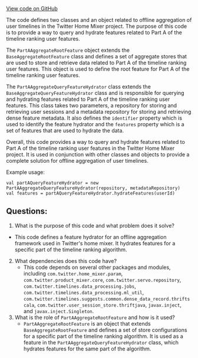 [View code on GitHub](https://github.com/misbahsy/the-algorithm/home-mixer/server/src/main/scala/com/twitter/home_mixer/functional_component/feature_hydrator/offline_aggregates/PartAAggregateQueryFeatureHydrator.scala)

The code defines two classes and an object related to offline aggregation of user timelines in the Twitter Home Mixer project. The purpose of this code is to provide a way to query and hydrate features related to Part A of the timeline ranking user features. 

The `PartAAggregateRootFeature` object extends the `BaseAggregateRootFeature` class and defines a set of aggregate stores that are used to store and retrieve data related to Part A of the timeline ranking user features. This object is used to define the root feature for Part A of the timeline ranking user features.

The `PartAAggregateQueryFeatureHydrator` class extends the `BaseAggregateQueryFeatureHydrator` class and is responsible for querying and hydrating features related to Part A of the timeline ranking user features. This class takes two parameters, a repository for storing and retrieving user sessions and a metadata repository for storing and retrieving dense feature metadata. It also defines the `identifier` property which is used to identify the feature hydrator and the `features` property which is a set of features that are used to hydrate the data.

Overall, this code provides a way to query and hydrate features related to Part A of the timeline ranking user features in the Twitter Home Mixer project. It is used in conjunction with other classes and objects to provide a complete solution for offline aggregation of user timelines. 

Example usage:

```
val partAQueryFeatureHydrator = new PartAAggregateQueryFeatureHydrator(repository, metadataRepository)
val features = partAQueryFeatureHydrator.hydrateFeatures(userId)
```
## Questions: 
 1. What is the purpose of this code and what problem does it solve?
   - This code defines a feature hydrator for an offline aggregation framework used in Twitter's home mixer. It hydrates features for a specific part of the timeline ranking algorithm.
2. What dependencies does this code have?
   - This code depends on several other packages and modules, including `com.twitter.home_mixer.param`, `com.twitter.product_mixer.core`, `com.twitter.servo.repository`, `com.twitter.timelines.data_processing.jobs`, `com.twitter.timelines.data_processing.ml_util`, `com.twitter.timelines.suggests.common.dense_data_record.thriftscala`, `com.twitter.user_session_store.thriftjava`, `javax.inject`, and `javax.inject.Singleton`.
3. What is the role of `PartAAggregateRootFeature` and how is it used?
   - `PartAAggregateRootFeature` is an object that extends `BaseAggregateRootFeature` and defines a set of store configurations for a specific part of the timeline ranking algorithm. It is used as a feature in the `PartAAggregateQueryFeatureHydrator` class, which hydrates features for the same part of the algorithm.